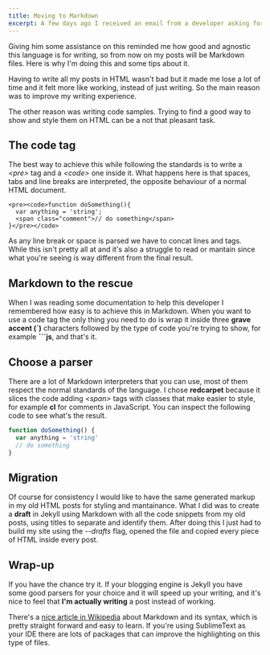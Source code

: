 ```yaml
---
title: Moving to Markdown
excerpt: A few days ago I received an email from a developer asking for help with Markdown files on Jekyll.
---
```


Giving him some assistance on this reminded me how good and agnostic this language is for writing, so from now on my posts will be Markdown files. Here is why I'm doing this and some tips about it.

Having to write all my posts in HTML wasn't bad but it made me lose a lot of time and it felt more like working, instead of just writing. So the main reason was to improve my writing experience.

The other reason was writing code samples. Trying to find a good way to show and style them on HTML can be a not that pleasant task.

## The code tag

The best way to achieve this while following the standards is to write a _&lt;pre&gt;_ tag and a _&lt;code&gt;_ one inside it. What happens here is that spaces, tabs and line breaks are interpreted, the opposite behaviour of a normal HTML document.

```
<pre><code>function doSomething(){
  var anything = 'string';
  <span class="comment">// do something</span>
}</pre></code>
```

As any line break or space is parsed we have to concat lines and tags. While this isn't pretty all at and it's also a struggle to read or mantain since what you're seeing is way different from the final result.

## Markdown to the rescue

When I was reading some documentation to help this developer I remembered how easy is to achieve this in Markdown. When you want to use a code tag the only thing you need to do is wrap it inside three **grave accent (&#x60;)** characters followed by the type of code you're trying to show, for example **&#x60;&#x60;&#x60;js**, and that's it.

## Choose a parser

There are a lot of Markdown interpreters that you can use, most of them respect the normal standards of the language. I chose **redcarpet** because it slices the code adding _&lt;span&gt;_ tags with classes that make easier to style, for example **cl** for comments in JavaScript. You can inspect the following code to see what's the result.

```js
function doSomething() {
  var anything = 'string'
  // do something
}
```

## Migration

Of course for consistency I would like to have the same generated markup in my old HTML posts for styling and mantainance. What I did was to create a **draft** in Jekyll using Markdown with all the code snippets from my old posts, using titles to separate and identify them. After doing this I just had to build my site using the _--drafts_ flag, opened the file and copied every piece of HTML inside every post.

## Wrap-up

If you have the chance try it. If your blogging engine is Jekyll you have some good parsers for your choice and it will speed up your writing, and it's nice to feel that **I'm actually writing** a post instead of working.

There's a [nice article in Wikipedia](http://en.wikipedia.org/wiki/Markdown) about Markdown and its syntax, which is pretty straight forward and easy to learn. If you're using SublimeText as your IDE there are lots of packages that can improve the highlighting on this type of files.
